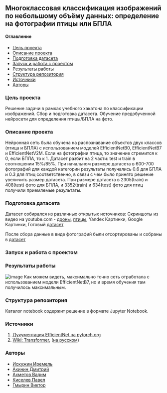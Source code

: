 ## Многоклассовая классификация изображений по небольшому объёму данных: определение на фотографии птицы или БПЛА

#### Оглавление
- [Цель проекта](#цель-проекта)
- [Описание проекта](#описание-проекта)
- [Подготовка датасета](#подготовка-датасета)
- [Запуск и работа с проектом](#запуск-и-работа-с-проектом)
- [Результаты работы](#результаты-работы)
- [Структура репозитория](#структура-репозитория)
- [Источники](#источники)
- [Авторы](#авторы)


### Цель проекта

Решение задачи в рамках учебного хакатона по классификации изображений. Сбор и подготовка датасета.
Обучение предобученной нейросети для определения птицы/БПЛА на фото.

### Описание проекта

Нейронная сеть была обучена на распознавание объектов двух классов (птица и БПЛА) с использованием моделей EfficientNetB0, EfficientNetB7 и EfficientNetV2M.
Если на фотографии птица, то значение стремится к 0, если БПЛА, то к 1. Датасет разбит на 2 части: test и train в соотношении 15%/85%. При начальном размере датасета в 600-700 фотографий для каждой категории результаты получались 0.6 для БПЛА и 0.3 для птиц соответственно, в связи с чем было принято решение увеличить размер датасета. При размере датасета в 2305(train) и 408(test) фото для БПЛА, и 3352(train) и 634(test) фото для птиц получили приемлемые результаты.

### Подготовка датасета

Датасет собирался из различных открытых источников:
Скриншоты из видео на youtube.com - [дроны](https://youtu.be/nzvISPjWJcI?t=660), [птицы](https://www.youtube.com/watch?v=zxzUW3Xw0-Y),
Yandex Картинки,
Google Картинки,
Готовый [датасет](https://lila.science/datasets/caltech-camera-traps)

После сбора данные в виде фотографий были отсортированы и собраны в [датасет](https://www.dropbox.com/scl/fo/3wvoxavz83ym6obt2ktr1/h?dl=0&rlkey=w85abmidyfjusl91veyosay29)

### Запуск и работа с проектом



### Результаты работы

![image](https://user-images.githubusercontent.com/118006933/213861570-2bfd95b9-f0b6-4cf5-955c-da9a355d299e.png)
Как можем видеть, максимально точно сеть отработала с использованием модели EfficientNetB7, но и время обучения там получилось максимальным.

### Структура репозитория
Каталог notebook содержит решение в формате Jupyter Notebook.

### Источники

1. [Дукументация EfficientNet на pytorch.org](https://pytorch.org/vision/stable/models/efficientnet.html)
2. [Wiki: Transformer](https://en.wikipedia.org/wiki/Transformer_(machine_learning_model)), ([на русском](https://ru.wikipedia.org/wiki/%D0%A2%D1%80%D0%B0%D0%BD%D1%81%D1%84%D0%BE%D1%80%D0%BC%D0%B5%D1%80_(%D0%BC%D0%BE%D0%B4%D0%B5%D0%BB%D1%8C_%D0%BC%D0%B0%D1%88%D0%B8%D0%BD%D0%BD%D0%BE%D0%B3%D0%BE_%D0%BE%D0%B1%D1%83%D1%87%D0%B5%D0%BD%D0%B8%D1%8F)))

### Авторы
- [Искужин Иремель](https://github.com/Lemeri02)
- [Акинин Дмитрий](https://github.com/AkininD)
- [Ахметов Вадим](https://github.com/vadim328)
- [Киселев Павел](https://github.com/indianlyc)
- [Гмырин Виктор](https://github.com/Victor-Gmyrin)
